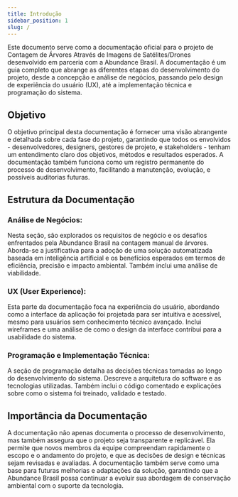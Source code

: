 ```yaml
---
title: Introdução
sidebar_position: 1
slug: /
---
```


<!-- Introdução -->
Este documento serve como a documentação oficial para o projeto de Contagem de Árvores Através de Imagens de Satélites/Drones desenvolvido em parceria com a Abundance Brasil. A documentação é um guia completo que abrange as diferentes etapas do desenvolvimento do projeto, desde a concepção e análise de negócios, passando pelo design de experiência do usuário (UX), até a implementação técnica e programação do sistema.

## Objetivo
O objetivo principal desta documentação é fornecer uma visão abrangente e detalhada sobre cada fase do projeto, garantindo que todos os envolvidos - desenvolvedores, designers, gestores de projeto, e stakeholders - tenham um entendimento claro dos objetivos, métodos e resultados esperados. A documentação também funciona como um registro permanente do processo de desenvolvimento, facilitando a manutenção, evolução, e possíveis auditorias futuras.

## Estrutura da Documentação

### Análise de Negócios:
Nesta seção, são explorados os requisitos de negócio e os desafios enfrentados pela Abundance Brasil na contagem manual de árvores. Aborda-se a justificativa para a adoção de uma solução automatizada baseada em inteligência artificial e os benefícios esperados em termos de eficiência, precisão e impacto ambiental. Também inclui uma análise de viabilidade.

### UX (User Experience):
Esta parte da documentação foca na experiência do usuário, abordando como a interface da aplicação foi projetada para ser intuitiva e acessível, mesmo para usuários sem conhecimento técnico avançado. Inclui wireframes e uma análise de como o design da interface contribui para a usabilidade do sistema.

### Programação e Implementação Técnica:
A seção de programação detalha as decisões técnicas tomadas ao longo do desenvolvimento do sistema. Descreve a arquitetura do software e as tecnologias utilizadas. Também inclui o código comentado e explicações sobre como o sistema foi treinado, validado e testado.

## Importância da Documentação
A documentação não apenas documenta o processo de desenvolvimento, mas também assegura que o projeto seja transparente e replicável. Ela permite que novos membros da equipe compreendam rapidamente o escopo e o andamento do projeto, e que as decisões de design e técnicas sejam revisadas e avaliadas. A documentação também serve como uma base para futuras melhorias e adaptações da solução, garantindo que a Abundance Brasil possa continuar a evoluir sua abordagem de conservação ambiental com o suporte da tecnologia.
